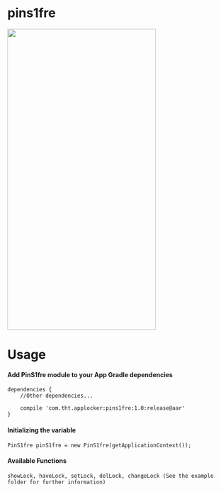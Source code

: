 # pins1fre

<img align="center" src='https://github.com/KeyLo99/pins1fre/blob/master/pins1fre/src/main/res/drawable/android_phone.png' width='335' height='679'/>

# Usage

#### Add PinS1fre module to your App Gradle dependencies

```
dependencies {
    //Other dependencies...
    
    compile 'com.tht.applocker:pins1fre:1.0:release@aar'
}

```

#### Initializing the variable

```
PinS1fre pinS1fre = new PinS1fre(getApplicationContext());
```

#### Available Functions
```
showLock, haveLock, setLock, delLock, changeLock (See the example folder for further information)
```
